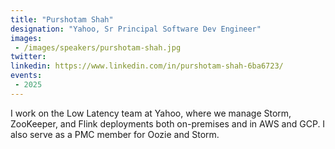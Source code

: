 ```yaml
---
title: "Purshotam Shah"
designation: "Yahoo, Sr Principal Software Dev Engineer"
images:
 - /images/speakers/purshotam-shah.jpg
twitter: 
linkedin: https://www.linkedin.com/in/purshotam-shah-6ba6723/
events:
 - 2025
---
```


I work on the Low Latency team at Yahoo, where we manage Storm, ZooKeeper, and Flink deployments both on-premises and in AWS and GCP. I also serve as a PMC member for Oozie and Storm.